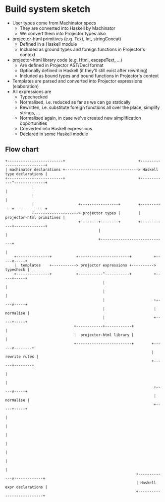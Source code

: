 # Build system sketch

- User types come from Machinator specs
  - They are converted into Haskell by Machinator
  - We convert them into Projector types also
- projector-html primitives (e.g. Text, Int, stringConcat)
  - Defined in a Haskell module
  - Included as ground types and foreign functions in Projector's context
- projector-html library code (e.g. Html, escapeText, ...)
  - Are defined in Projector AST/Decl format
  - Optionally defined in Haskell (if they'll still exist after rewriting)
  - Included as bound types and bound functions in Projector's context
- Templates are parsed and converted into Projector expressions (elaboration)
- All expressions are
  - Typechecked
  - Normalised, i.e. reduced as far as we can go statically
  - Rewritten, i.e. substitute foreign functions all over the place, simplify strings, ...
  - Normalised again, in case we've created new simplification opportunities
  - Converted into Haskell expressions
  - Declared in some Haskell module

## Flow chart

```
+-------------------------+                                 +---------------------------+
| machinator declarations +---------------------------------> Haskell type declarations |
+-----------+-------------+                                 +------------^--------------+
            |                                                            |
            |                                                            |
            |                    +-----------------+        +------------+--------------+
            +--------------------> projector types |        | projector-html primitives |
                                 +--------+--------+        +------------+--------------+
                                          |                              |
                                          +------------------------------+
                                                                         |
    +---------------+           +-----------------------+          +-----v-----+
    |  templates    +-----------> projector expressions +----------> typecheck |
    +---------------+           +-----------^-----------+          +-----+-----+
                                            |                            |
                                            |                            |
                                            |                      +-----v-----+
                                            |                      | normalise |
                                            |                      +-----+-----+
                               +------------+------------+               |
                               |  projector-html library |               |
                               +-------------------------+        +------v--------+
                                                                  | rewrite rules |
                                                                  +------+--------+
                                                                         |
                                                                         |
                                                                   +-----v-----+
                                                                   | normalise |
                                                                   +-----+-----+
                                                                         |
                                                                         |
                                                                         |
                                                                         |
                                                                         |
                                                                         |
                                                                         |
                                                           +-------------v-------------+
                                                           | Haskell expr declarations |
                                                           +---------------------------+
```
